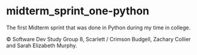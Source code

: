 # midterm_sprint_one-python
The first Midterm sprint that was done in Python during my time in college.


© Software Dev Study Group 8, Scarlett / Crimson Budgell, Zachary Collier and Sarah Elizabeth Murphy.
